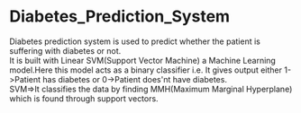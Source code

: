# Diabetes_Prediction_System
Diabetes prediction system is used to predict whether the patient is suffering with diabetes or not.<br>It is built with Linear SVM(Support Vector Machine) a Machine Learning model.Here this model acts as a binary classifier i.e. It gives output either 1->Patient has diabetes or 0->Patient does'nt have diabetes.<br>
SVM=>It classifies the data by finding MMH(Maximum Marginal Hyperplane) which is found through support vectors.
